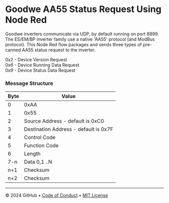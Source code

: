 <h1>Goodwe AA55 Status Request Using Node Red
</h1>
        
Goodwe inverters communicate via UDP, by default running on port 8899. The ES/EM/BP inverter family use a native 'AA55' protocol (and ModBus protocol). This Node Red flow packages and sends three types of pre-canned AA55 status request to the inverter.  
  
0x2 - Device Version Request  
0x6 - Device Running Data Request  
0x9 - Device Status Data Request  

### Message Structure 

Byte | Value
------------- | -------------
0 | 0xAA
1 | 0x55
2 | Source Address - default is 0xC0
3 | Destination Address - default is 0x7F
4 | Control Code
5 | Function Code
6 | Length
7-n | Data 0,1 ..N
n+1 | Checksum
n+2 | Checksum


<footer>

<!--
  <<< Author notes: Footer >>>
  Add a link to get support, GitHub status page, code of conduct, license link.
-->

---

&copy; 2024 GitHub &bull; [Code of Conduct](https://www.contributor-covenant.org/version/2/1/code_of_conduct/code_of_conduct.md) &bull; [MIT License](https://gh.io/mit)

</footer>
